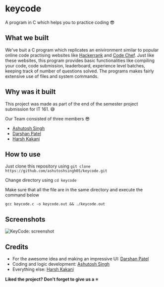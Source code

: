 # keycode

A program in C which helps you to practice coding :sunglasses:

## What we built

We've buit a C program which replicates an enivironment similar to popular online code practising websites like [Hackerrank](www.hackerrank.com) and [Code Chef](www.codechef.com). Just like these websites, this program provides basic functionalities like compiling your code, code submission, leaderboard, experience level batches, keeping track of number of questions solved. The programs makes fairly extensive use of files and system commands.

## Why was it built

This project was made as part of the end of the semester project submission for IT 161. :sweat_smile:

Our Team consisted of three members :sunglasses:

- [Ashutosh Singh](www.github.com/ashutoshsingh05)
- [Darshan Patel](www.github.com/drashanpatel44)
- [Harsh Kakani](www.github.com/hkmartian)

## How to use

Just clone this repository using `git clone https://github.com/ashutoshsingh05/keycode.git`

Change directory using `cd keycode`

Make sure that all the file are in the same directory and execute the command below
```
gcc keycode.c -o keycode.out && ./keycode.out
```
## Screenshots

![KeyCode: screenshot](/images/preview)

## Credits

- For the awesome idea and making an impressive UI: [Darshan Patel](www.github.com/darshanpatel44)
- Coding and logic development: [Ashutosh Singh](www.github.com/ashutoshsingh05)
- Everything else: [Harsh Kakani](www.github.com/hkmartina)

**Liked the project? Don't forget to give us a :star:**